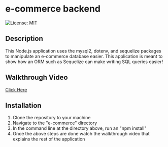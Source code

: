 # e-commerce backend

[![License: MIT](https://img.shields.io/badge/License-MIT-yellow.svg)](https://opensource.org/licenses/MIT)

## Description

This Node.js application uses the mysql2, dotenv, and sequelize packages to manipulate an e-commerce database easier. This application is meant to show how an ORM such as Sequelize can make writing SQL queries easier!

## Walkthrough Video
[Click Here](https://watch.screencastify.com/v/CiWT9OfO3q8xJheFk4jO)

## Installation

1. Clone the repository to your machine
2. Navigate to the "e-commerce" directory
3. In the command line at the directory above, run an "npm install"
4. Once the above steps are done watch the walkthrough video that explains the rest of the application

